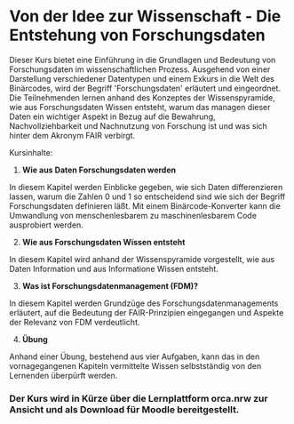# Von der Idee zur Wissenschaft - Die Entstehung von Forschungsdaten

Dieser Kurs bietet eine Einführung in die Grundlagen und Bedeutung von Forschungsdaten im wissenschaftlichen Prozess. Ausgehend von einer Darstellung verschiedener Datentypen und einem Exkurs in die Welt des Binärcodes, wird der Begriff 'Forschungsdaten' erläutert und eingeordnet. Die Teilnehmenden lernen anhand des Konzeptes der Wissenspyramide, wie aus Forschungsdaten Wissen entsteht, warum das managen dieser Daten ein wichtiger Aspekt in Bezug auf die Bewahrung, Nachvollziehbarkeit und Nachnutzung von Forschung ist und was sich hinter dem Akronym FAIR verbirgt.

Kursinhalte:

1. **Wie aus Daten Forschungsdaten werden**

In diesem Kapitel werden Einblicke gegeben, wie sich Daten differenzieren lassen, warum die Zahlen 0 und 1 so entscheidend sind wie sich der Begriff Forschungsdaten definieren läßt. Mit einem Binärcode-Konverter kann die Umwandlung von menschenlesbarem zu maschinenlesbarem Code ausprobiert werden.

2. **Wie aus Forschungsdaten Wissen entsteht**

In diesem Kapitel wird anhand der Wissenspyramide vorgestellt, wie aus Daten Information und aus Informatione Wissen entsteht. 

3. **Was ist Forschungsdatenmanagement (FDM)?**

In diesem Kapitel werden Grundzüge des Forschungsdatenmanagements erläutert, auf die Bedeutung der FAIR-Prinzipien eingegangen und Aspekte der Relevanz von FDM verdeutlicht.  

4. **Übung**

Anhand einer Übung, bestehend aus vier Aufgaben, kann das in den vornagegangenen Kapiteln vermittelte Wissen selbstständig von den Lernenden überpürft werden.  

### Der Kurs wird in Kürze über die Lernplattform orca.nrw zur Ansicht und als Download für Moodle bereitgestellt. 